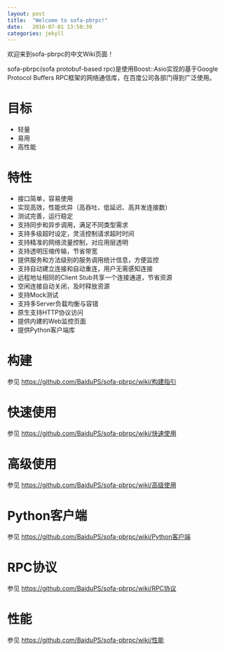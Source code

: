 ```yaml
---
layout: post
title:  "Welcome to sofa-pbrpc!"
date:   2016-07-01 13:50:39
categories: jekyll
---
```

欢迎来到sofa-pbrpc的中文Wiki页面！


sofa-pbrpc(sofa protobuf-based rpc)是使用Boost::Asio实现的基于Google Protocol Buffers RPC框架的网络通信库，在百度公司各部门得到广泛使用。



# 目标

* 轻量
* 易用
* 高性能

# 特性

* 接口简单，容易使用
* 实现高效，性能优异（高吞吐、低延迟、高并发连接数）
* 测试完善，运行稳定
* 支持同步和异步调用，满足不同类型需求
* 支持多级超时设定，灵活控制请求超时时间
* 支持精准的网络流量控制，对应用层透明
* 支持透明压缩传输，节省带宽
* 提供服务和方法级别的服务调用统计信息，方便监控
* 支持自动建立连接和自动重连，用户无需感知连接
* 远程地址相同的Client Stub共享一个连接通道，节省资源
* 空闲连接自动关闭，及时释放资源
* 支持Mock测试
* 支持多Server负载均衡与容错
* 原生支持HTTP协议访问
* 提供内建的Web监控页面
* 提供Python客户端库

# 构建

参见 https://github.com/BaiduPS/sofa-pbrpc/wiki/构建指引

# 快速使用

参见 https://github.com/BaiduPS/sofa-pbrpc/wiki/快速使用

# 高级使用

参见 https://github.com/BaiduPS/sofa-pbrpc/wiki/高级使用

# Python客户端

参见 https://github.com/BaiduPS/sofa-pbrpc/wiki/Python客户端

# RPC协议

参见 https://github.com/BaiduPS/sofa-pbrpc/wiki/RPC协议

# 性能

参见 https://github.com/BaiduPS/sofa-pbrpc/wiki/性能
